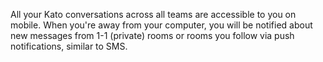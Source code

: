 All your Kato conversations across all teams are accessible to you on mobile.  When you're away from your computer, you will be notified about new messages from 1-1 (private) rooms or rooms you follow via push notifications, similar to SMS. 
